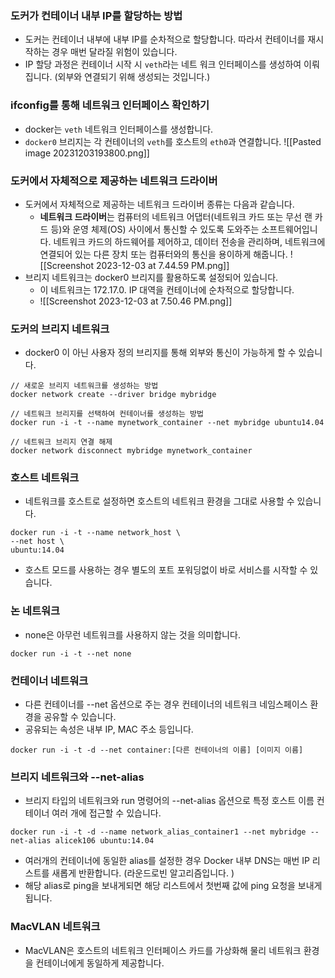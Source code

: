 ### 도커가 컨테이너 내부 IP를 할당하는 방법

- 도커는 컨테이너 내부에 내부 IP를 순차적으로 할당합니다. 따라서 컨테이너를 재시작하는 경우 매번 달라질 위험이 있습니다. 
- IP 할당 과정은 컨테이너 시작 시 `veth`라는 네트 워크 인터페이스를 생성하여 이뤄집니다. (외부와 연결되기 위해 생성되는 것입니다.)

### ifconfig를 통해 네트워크 인터페이스 확인하기
- docker는 `veth` 네트워크 인터페이스를 생성합니다. 
- `docker0` 브리지는 각 컨테이너의 `veth`를 호스트의 `eth0`과 연결합니다. 
![[Pasted image 20231203193800.png]]
### 도커에서 자체적으로 제공하는 네트워크 드라이버

- 도커에서 자체적으로 제공하는 네트워크 드라이버 종류는 다음과 같습니다.
	- **네트워크 드라이버**는 컴퓨터의 네트워크 어댑터(네트워크 카드 또는 무선 랜 카드 등)와 운영 체제(OS) 사이에서 통신할 수 있도록 도와주는 소프트웨어입니다. 네트워크 카드의 하드웨어를 제어하고, 데이터 전송을 관리하며, 네트워크에 연결되어 있는 다른 장치 또는 컴퓨터와의 통신을 용이하게 해줍니다.
![[Screenshot 2023-12-03 at 7.44.59 PM.png]]
- 브리지 네트워크는 docker0 브리지를 활용하도록 설정되어 있습니다. 
	- 이 네트워크는 172.17.0. IP 대역을 컨테이너에 순차적으로 할당합니다. 
	- ![[Screenshot 2023-12-03 at 7.50.46 PM.png]]

### 도커의 브리지 네트워크
- docker0 이 아닌 사용자 정의 브리지를 통해 외부와 통신이 가능하게 할 수 있습니다. 
```
// 새로운 브리지 네트워크를 생성하는 방법
docker network create --driver bridge mybridge

// 네트워크 브리지를 선택하여 컨테이너를 생성하는 방법
docker run -i -t --name mynetwork_container --net mybridge ubuntu14.04

// 네트워크 브리지 연결 해제
docker network disconnect mybridge mynetwork_container
```

### 호스트 네트워크
- 네트워크를 호스트로 설정하면 호스트의 네트워크 환경을 그대로 사용할 수 있습니다. 
```
docker run -i -t --name network_host \
--net host \ 
ubuntu:14.04
```
- 호스트 모드를 사용하는 경우 별도의 포트 포워딩없이 바로 서비스를 시작할 수 있습니다. 

### 논 네트워크
- none은 아무런 네트워크를 사용하지 않는 것을 의미합니다. 
```
docker run -i -t --net none
```

### 컨테이너 네트워크 
- 다른 컨테이너를 --net 옵션으로 주는 경우 컨테이너의 네트워크 네임스페이스 환경을 공유할 수 있습니다. 
- 공유되는 속성은 내부 IP, MAC 주소 등입니다. 

```
docker run -i -t -d --net container:[다른 컨테이너의 이름] [이미지 이름]
```

### 브리지 네트워크와 --net-alias
- 브리지 타입의 네트워크와 run 명령어의 --net-alias 옵션으로 특정 호스트 이름 컨테이너 여러 개에 접근할 수 있습니다. 
```
docker run -i -t -d --name network_alias_container1 --net mybridge --net-alias alicek106 ubuntu:14.04
```
- 여러개의 컨테이너에 동일한 alias를 설정한 경우 Docker 내부 DNS는 매번 IP 리스트를 새롭게 반환합니다. (라운드로빈 알고리즘입니다. )
- 해당 alias로 ping을 보내게되면 해당 리스트에서 첫번째 값에 ping 요청을 보내게 됩니다. 

### MacVLAN 네트워크
- MacVLAN은 호스트의 네트워크 인터페이스 카드를 가상화해 물리 네트워크 환경을 컨테이너에게 동일하게 제공합니다. 